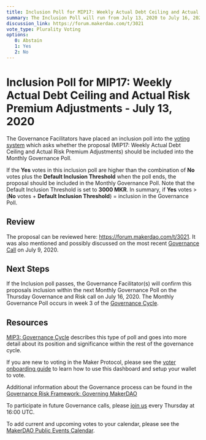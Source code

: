 ```yaml
---
title: Inclusion Poll for MIP17: Weekly Actual Debt Ceiling and Actual Risk Premium Adjustments - July 13, 2020
summary: The Inclusion Poll will run from July 13, 2020 to July 16, 2020 and will determine whether the proposal at hand should proceed to next week's Governance Poll. 
discussion_link: https://forum.makerdao.com/t/3021
vote_type: Plurality Voting
options:
   0: Abstain
   1: Yes
   2: No
---
```

# Inclusion Poll for MIP17: Weekly Actual Debt Ceiling and Actual Risk Premium Adjustments - July 13, 2020

The Governance Facilitators have placed an inclusion poll into the [voting system](https://vote.makerdao.com/polling) which asks whether the proposal (MIP17: Weekly Actual Debt Ceiling and Actual Risk Premium Adjustments) should be included into the Monthly Governance Poll.

If the **Yes** votes in this inclusion poll are higher than the combination of **No** votes plus the **Default Inclusion Threshold** when the poll ends, the proposal should be included in the Monthly Governance Poll. Note that the Default Inclusion Threshold is set to **3000 MKR**. In summary, if **Yes** votes > (**No** votes + **Default Inclusion Threshold**) = inclusion in the Governance Poll.

## Review

The proposal can be reviewed here: https://forum.makerdao.com/t/3021. It was also mentioned and possibly discussed on the most recent [Governance Call](https://www.youtube.com/watch?v=Z2KzVB460Zc) on July 9, 2020.

## Next Steps

If the Inclusion poll passes, the Governance Facilitator(s) will confirm this proposals inclusion within the next Monthly Governance Poll on the Thursday Governance and Risk call on July 16, 2020. The Monthly Governance Poll occurs in week 3 of the [Governance Cycle](https://github.com/makerdao/mips/blob/Accepted/MIP3/mip3.md).

## Resources

[MIP3: Governance Cycle](https://github.com/makerdao/mips/blob/Accepted/MIP3/mip3.md) describes this type of poll and goes into more detail about its position and significance within the rest of the governance cycle.

If you are new to voting in the Maker Protocol, please see the [voter onboarding guide](https://community-development.makerdao.com/onboarding/voter-onboarding) to learn how to use this dashboard and setup your wallet to vote.

Additional information about the Governance process can be found in the [Governance Risk Framework: Governing MakerDAO](https://community-development.makerdao.com/governance/governance-risk-framework)

To participate in future Governance calls, please [join us](https://community-development.makerdao.com/governance/governance-and-risk-meetings) every Thursday at 16:00 UTC.

To add current and upcoming votes to your calendar, please see the [MakerDAO Public Events Calendar](https://calendar.google.com/calendar/embed?src=makerdao.com_3efhm2ghipksegl009ktniomdk%40group.calendar.google.com&ctz=America%2FLos_Angeles).

